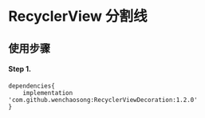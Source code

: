 # RecyclerView 分割线

## 使用步骤

#### Step 1.
```
dependencies{
    implementation 'com.github.wenchaosong:RecyclerViewDecoration:1.2.0'
}
```